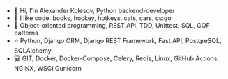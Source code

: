 - 👋 Hi, I’m Alexander Kolesov, Python backend-developer
- 💙 I like code, books, hockey, hotkeys, cats, cars, cs:go
- 👀 Object-oriented programming, REST API, TDD, Unittest, SQL, GOF patterns
- ⭐️ Python, Django ORM, Django REST Framework, Fast API, PostgreSQL, SQLAlchemy
- 💻 GIT, Docker, Docker-Compose, Celery, Redis, Linux, GitHub Actions, NGINX, WSGI Gunicorn
<!-- - 📫 Contact me: [t.me/akolesov](http://akolesov.t.me "t.me/akolesov")  or 4kolesov@gmail.com -->

<!---
4kolesov/4kolesov is a ✨ special ✨ repository because its `README.md` (this file) appears on your GitHub profile.
You can click the Preview link to take a look at your changes.
- ⭐️ 
--->
